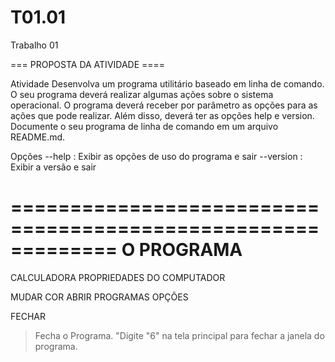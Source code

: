 # T01.01
Trabalho 01


=== PROPOSTA DA ATIVIDADE ====

Atividade
Desenvolva um programa utilitário baseado em linha de comando. O seu programa deverá realizar algumas ações sobre o sistema operacional. O programa deverá receber por parâmetro as opções para as ações que pode realizar. Além disso, deverá ter as opções help e version. Documente o seu programa de linha de comando em um arquivo README.md.

Opções 
--help : Exibir as opções de uso do programa e sair
--version : Exibir a versão e sair

=============================================================
O PROGRAMA
=============================================================
CALCULADORA
PROPRIEDADES DO COMPUTADOR

MUDAR COR 
ABRIR PROGRAMAS
OPÇÕES

FECHAR
 > Fecha o Programa.
"Digite "6" na tela principal para fechar a janela do programa.
